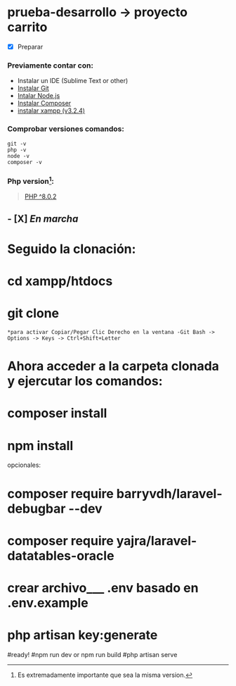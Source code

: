 # prueba-desarrollo -> proyecto carrito
- [x] Preparar
### Previamente contar con:

+ Instalar un IDE (Sublime Text or other)
+ [Instalar Git](https://git-scm.com/download/win)
+ [Intalar Node.js](https://nodejs.org/en/)
+ [Instalar Composer](https://getcomposer.org/doc/00-intro.md#installation-windows)
+ [instalar xampp (v3.2.4)](https://www.apachefriends.org/es/index.html)

### Comprobar versiones comandos:
````
git -v
php -v
node -v
composer -v
````
### Php version[^1]:
> [PHP ^8.0.2](https://sourceforge.net/projects/xampp/files/XAMPP%20Windows/)

## - [X] _En marcha_

# Seguido la clonación:
# cd xampp/htdocs
# git clone <url>
    *para activar Copiar/Pegar Clic Derecho en la ventana -Git Bash -> Options -> Keys -> Ctrl+Shift+Letter
# Ahora acceder a la carpeta clonada y ejercutar los comandos:
# composer install
# npm install
opcionales:
# composer require barryvdh/laravel-debugbar --dev
# composer require yajra/laravel-datatables-oracle

# crear archivo___ .env  __basado en__  .env.example
# php artisan key:generate

#ready!
#npm run dev or npm run build
#php artisan serve

[^1]: Es extremadamente importante que sea la misma version.

